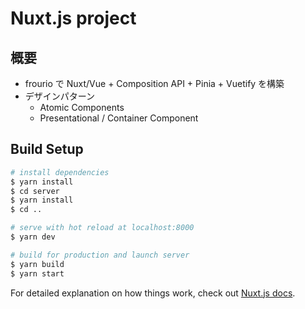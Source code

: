 # Nuxt.js project

## 概要

- frourio で Nuxt/Vue + Composition API + Pinia + Vuetify を構築
- デザインパターン
  - Atomic Components
  - Presentational / Container Component

## Build Setup

```bash
# install dependencies
$ yarn install
$ cd server
$ yarn install
$ cd ..

# serve with hot reload at localhost:8000
$ yarn dev

# build for production and launch server
$ yarn build
$ yarn start
```

For detailed explanation on how things work, check out [Nuxt.js docs](https://nuxtjs.org).
